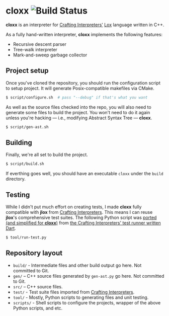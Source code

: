 # cloxx ![Build Status](https://app.travis-ci.com/chanryu/cloxx.svg?branch=master)

__cloxx__ is an interpreter for [Crafting Interpreters'](http://www.craftinginterpreters.com/) [Lox](http://www.craftinginterpreters.com/the-lox-language.html) language written in C++.

As a fully hand-written interpreter, __cloxx__ implements the following features:

- Recursive descent parser
- Tree-walk interpreter
- Mark-and-sweep garbage collector

## Project setup

Once you've cloned the repository, you should run the configuration script to setup project. It will generate Posix-compatible makefiles via CMake.

```bash
$ script/configure.sh  # pass "--debug" if that's what you want
```

As well as the source files checked into the repo, you will also need to generate some files to build the project. You won't need to do it again unless you're hacking — i.e., modifying Abstract Syntax Tree — __cloxx__.

```bash
$ script/gen-ast.sh
```

## Building
Finally, we're all set to build the project.

```bash
$ script/build.sh
```

If everthing goes well, you should have an executable `cloxx` under the `build` directory.

## Testing

While I didn't put much effort on creating tests, I made __cloxx__ fully compatible with __jlox__ from [Crafting Interpreters](https://github.com/munificent/craftinginterpreters). This means I can reuse __jlox__'s comprehensive test suites. The following Python script was [ported (and simplified for __cloxx__)](https://github.com/chanryu/cloxx/pull/2) from [the Crafting Interpreters' test runner written Dart](https://github.com/munificent/craftinginterpreters/blob/master/tool/bin/test.dart).

```bash
$ tool/run-test.py
```

## Repository layout

- `build/` - Intermediate files and other build output go here. Not committed to Git.
- `gen/` – C++ source files generated by `gen-ast.py` go here. Not committed to Git.
- `src/` – C++ source files.
- `test/` - Test suite files imported from [Crafting Interpreters](https://github.com/munificent/craftinginterpreters).
- `tool/` - Mostly, Python scripts to generating files and unit testing.
- `scripts/` - Shell scripts to configure the projects, wrapper of the above Python scripts, and etc.
